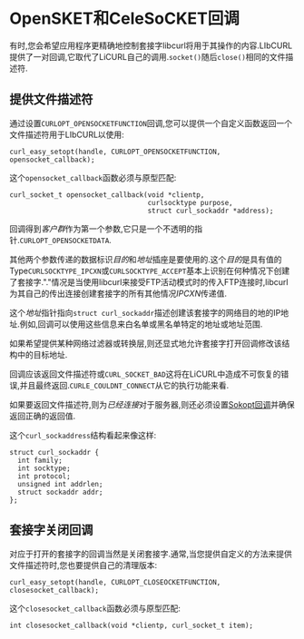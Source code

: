 
# OpenSKET和CeleSoCKET回调

有时,您会希望应用程序更精确地控制套接字libcurl将用于其操作的内容.LIbCURL提供了一对回调,它取代了LiCURL自己的调用.`socket()`随后`close()`相同的文件描述符.

## 提供文件描述符

通过设置`CURLOPT_OPENSOCKETFUNCTION`回调,您可以提供一个自定义函数返回一个文件描述符用于LIbCURL以使用:

```
curl_easy_setopt(handle, CURLOPT_OPENSOCKETFUNCTION, opensocket_callback);
```

这个`opensocket_callback`函数必须与原型匹配:

```
curl_socket_t opensocket_callback(void *clientp,
                                  curlsocktype purpose,
                                  struct curl_sockaddr *address);
```

回调得到*客户群*作为第一个参数,它只是一个不透明的指针.`CURLOPT_OPENSOCKETDATA`.

其他两个参数传递的数据标识*目的*和*地址*插座是要使用的.这个*目的*是具有值的Type`CURLSOCKTYPE_IPCXN`或`CURLSOCKTYPE_ACCEPT`基本上识别在何种情况下创建了套接字."."情况是当使用libcurl来接受FTP活动模式时的传入FTP连接时,libcurl为其自己的传出连接创建套接字的所有其他情况*IPCXN*传递值.

这个*地址*指针指向`struct curl_sockaddr`描述创建该套接字的网络目的地的IP地址.例如,回调可以使用这些信息来白名单或黑名单特定的地址或地址范围.

如果希望提供某种网络过滤器或转换层,则还显式地允许套接字打开回调修改该结构中的目标地址.

回调应该返回文件描述符或`CURL_SOCKET_BAD`这将在LiCURL中造成不可恢复的错误,并且最终返回.`CURLE_COULDNT_CONNECT`从它的执行功能来看.

如果要返回文件描述符,则为*已经连接*对于服务器,则还必须设置[Sokopt回调](callback-sockopt.md)并确保返回正确的返回值.

这个`curl_sockaddress`结构看起来像这样:

```
struct curl_sockaddr {
  int family;
  int socktype;
  int protocol;
  unsigned int addrlen;
  struct sockaddr addr;
};
```

## 套接字关闭回调

对应于打开的套接字的回调当然是关闭套接字.通常,当您提供自定义的方法来提供文件描述符时,您也要提供自己的清理版本:

```
curl_easy_setopt(handle, CURLOPT_CLOSEOCKETFUNCTION, closesocket_callback);
```

这个`closesocket_callback`函数必须与原型匹配:

```
int closesocket_callback(void *clientp, curl_socket_t item);
```
